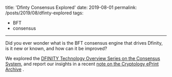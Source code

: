 title: 'Dfinty Consensus Explored'
date: 2019-08-01
permalink: /posts/2019/08/dfinty-explored
tags:
  - BFT
  - consensus
---

Did you ever wonder what is the BFT consensus engine that drives Dfinity, is it new or known, and how can it be improved?

We explored the  [DFINITY Technology Overview Series on the Consensus System](https://arxiv.org/abs/1805.04548), and report our insights in a recent  [note on the Cryptology ePrint Archive](https://eprint.iacr.org/2018/1153) .

